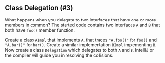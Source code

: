 ## Class Delegation (#3)

What happens when you delegate to two interfaces that have one or more
members in common? The started code contains two interfaces `A` and `B`
that both have `foo()` member function. 

Create a class `AImpl` that implements `A`, that traces `"A.foo()"` for `foo()`
and `"A.bar()"` for `bar()`. Create a similar implementation `BImpl`
implementing `B`. Now create a class `Delegation` which delegates to both `A`
and `B`. IntelliJ or the compiler will guide you in resolving the collisions. 